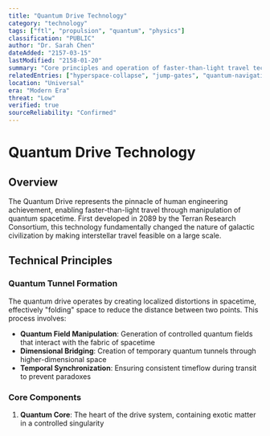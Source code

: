 ```yaml
---
title: "Quantum Drive Technology"
category: "technology"
tags: ["ftl", "propulsion", "quantum", "physics"]
classification: "PUBLIC"
author: "Dr. Sarah Chen"
dateAdded: "2157-03-15"
lastModified: "2158-01-20"
summary: "Core principles and operation of faster-than-light travel technology that revolutionized galactic civilization."
relatedEntries: ["hyperspace-collapse", "jump-gates", "quantum-navigation"]
location: "Universal"
era: "Modern Era"
threat: "Low"
verified: true
sourceReliability: "Confirmed"
---
```


# Quantum Drive Technology

## Overview

The Quantum Drive represents the pinnacle of human engineering achievement, enabling faster-than-light travel through manipulation of quantum spacetime. First developed in 2089 by the Terran Research Consortium, this technology fundamentally changed the nature of galactic civilization by making interstellar travel feasible on a large scale.

## Technical Principles

### Quantum Tunnel Formation

The quantum drive operates by creating localized distortions in spacetime, effectively "folding" space to reduce the distance between two points. This process involves:

- **Quantum Field Manipulation**: Generation of controlled quantum fields that interact with the fabric of spacetime
- **Dimensional Bridging**: Creation of temporary quantum tunnels through higher-dimensional space
- **Temporal Synchronization**: Ensuring consistent timeflow during transit to prevent paradoxes

### Core Components

1. **Quantum Core**: The heart of the drive system, containing exotic matter in a controlled singularity
